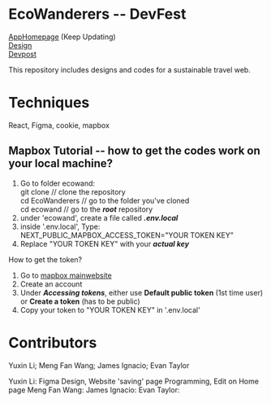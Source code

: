 # EcoWanderers -- DevFest
[AppHomepage](https://eco-wanderers.vercel.app/) (Keep Updating)\
[Design](https://www.figma.com/file/25vlAXVS8CEidIUnIRUbHo/EcoWanderers?type=design&node-id=0%3A1&mode=dev&t=PBJvjVZSiWYjawMM-1)\
[Devpost](https://devpost.com/software/ecowanderers-do873p)

This repository includes designs and codes for a sustainable travel web.

# Techniques
React, Figma, cookie, mapbox

## Mapbox Tutorial -- how to get the codes work on your local machine?
1. Go to folder ecowand:\
  git clone // clone the repository\
  cd EcoWanderers // go to the folder you've cloned\
  cd ecowand // go to the ***root*** repository
2. under 'ecowand', create a file called ***.env.local***
3. inside '.env.local', Type: NEXT_PUBLIC_MAPBOX_ACCESS_TOKEN="YOUR TOKEN KEY"
4. Replace "YOUR TOKEN KEY" with your ***actual key***

How to get the token?
1. Go to [mapbox mainwebsite](https://www.mapbox.com/)
2. Create an account
3. Under ***Accessing tokens***, either use **Default public token** (1st time user) or **Create a token** (has to be public)
4. Copy your token to "YOUR TOKEN KEY" in '.env.local'

# Contributors
Yuxin Li; Meng Fan Wang; James Ignacio; Evan Taylor

Yuxin Li: Figma Design, Website 'saving' page Programming, Edit on Home page
Meng Fan Wang:
James Ignacio:
Evan Taylor:
